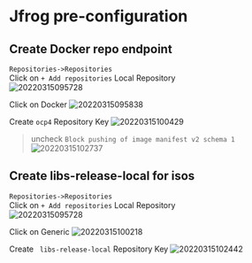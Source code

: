 # Jfrog pre-configuration 

## Create Docker repo endpoint 
`Repositories->Repositories`  
Click on `+ Add repositories` Local Repository   
![20220315095728](https://i.imgur.com/PJyCiab.png)

Click on Docker
![20220315095838](https://i.imgur.com/aqJ9Rty.png)

Create `ocp4` Repository Key
![20220315100429](https://i.imgur.com/ISVqvBy.png)
> uncheck `Block pushing of image manifest v2 schema 1`	
![20220315102737](https://i.imgur.com/zzaoqGc.png)

## Create libs-release-local for isos
`Repositories->Repositories`  
Click on `+ Add repositories` Local Repository   
![20220315095728](https://i.imgur.com/PJyCiab.png)

Click on Generic
![20220315100218](https://i.imgur.com/CgW7JhR.png)

Create ` libs-release-local` Repository Key
![20220315102442](https://i.imgur.com/5PeYN0d.png)